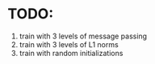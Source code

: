 # TODO: 
1. train with 3 levels of message passing
2. train with 3 levels of L1 norms
3. train with random initializations